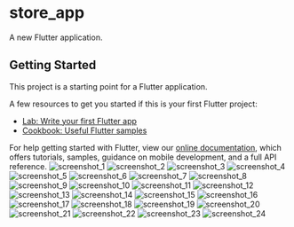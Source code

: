 # store_app

A new Flutter application.

## Getting Started

This project is a starting point for a Flutter application.

A few resources to get you started if this is your first Flutter project:

- [Lab: Write your first Flutter app](https://flutter.dev/docs/get-started/codelab)
- [Cookbook: Useful Flutter samples](https://flutter.dev/docs/cookbook)

For help getting started with Flutter, view our
[online documentation](https://flutter.dev/docs), which offers tutorials,
samples, guidance on mobile development, and a full API reference.
![screenshot_1](https://user-images.githubusercontent.com/87347374/139125660-195b300d-bebe-4d51-815d-12f612fab81e.png)
![screenshot_2](https://user-images.githubusercontent.com/87347374/139125682-ed43f2ee-e84b-4008-84ee-286952681258.png)
![screenshot_3](https://user-images.githubusercontent.com/87347374/139125694-090c0aef-4fe9-46b5-a245-4df9049043df.png)
![screenshot_4](https://user-images.githubusercontent.com/87347374/139125706-927a97bd-a779-45d3-bd57-7e542cd3003d.png)
![screenshot_5](https://user-images.githubusercontent.com/87347374/139125718-6f875419-0050-4de1-9373-f9917f00238a.png)
![screenshot_6](https://user-images.githubusercontent.com/87347374/139125729-c9a2ed60-29de-4074-bb1d-ec2f5a1d2f12.png)
![screenshot_7](https://user-images.githubusercontent.com/87347374/139125746-ddc1bb70-f3f6-4a56-a94b-71f2d54fdddb.png)
![screenshot_8](https://user-images.githubusercontent.com/87347374/139125758-b3786d07-c2e9-4029-a77e-a9f9acb76947.png)
![screenshot_9](https://user-images.githubusercontent.com/87347374/139125764-f43f34c7-47f3-4f44-b1fa-01b7813d5f72.png)
![screenshot_10](https://user-images.githubusercontent.com/87347374/139125773-fc467c2f-4b95-4e2d-9b70-e1077f01f984.png)
![screenshot_11](https://user-images.githubusercontent.com/87347374/139125782-f562e7b8-bb6c-4b34-a30b-1d62044e0a59.png)
![screenshot_12](https://user-images.githubusercontent.com/87347374/139125792-6ed67ca6-882c-4694-bf1e-ed7d1a14e2d6.png)
![screenshot_13](https://user-images.githubusercontent.com/87347374/139125797-2b215cd1-d684-4268-aaf9-3e9f2769f19e.png)
![screenshot_14](https://user-images.githubusercontent.com/87347374/139125809-fcfc5843-bed4-4b8c-b8e3-96180d9a7831.png)
![screenshot_15](https://user-images.githubusercontent.com/87347374/139125817-d9c03493-190e-43a7-b262-d2382f08a4d8.png)
![screenshot_16](https://user-images.githubusercontent.com/87347374/139125822-4f80b796-39c0-438a-9368-0605b693be25.png)
![screenshot_17](https://user-images.githubusercontent.com/87347374/139125843-701d6bb6-2fff-4808-97ad-3f8edd8fe9fd.png)
![screenshot_18](https://user-images.githubusercontent.com/87347374/139125849-ae691fe9-fce4-4448-9458-b3245e38dd69.png)
![screenshot_19](https://user-images.githubusercontent.com/87347374/139125854-0c60af3e-5ead-4abc-9eb8-b53616eaa29c.png)
![screenshot_20](https://user-images.githubusercontent.com/87347374/139125859-1c051397-45cc-434b-86f2-86b4f1b30bcd.png)
![screenshot_21](https://user-images.githubusercontent.com/87347374/139125871-c26ca6b3-4e49-4261-926f-2f317885be97.png)
![screenshot_22](https://user-images.githubusercontent.com/87347374/139125884-016b6f41-7d3c-4152-907e-cce0a4db3749.png)
![screenshot_23](https://user-images.githubusercontent.com/87347374/139125892-42a61aa5-a768-4f41-ab5c-d447cbc31673.png)
![screenshot_24](https://user-images.githubusercontent.com/87347374/139125901-393e4482-bf49-4a51-a7ab-c368a02b03a3.png)
